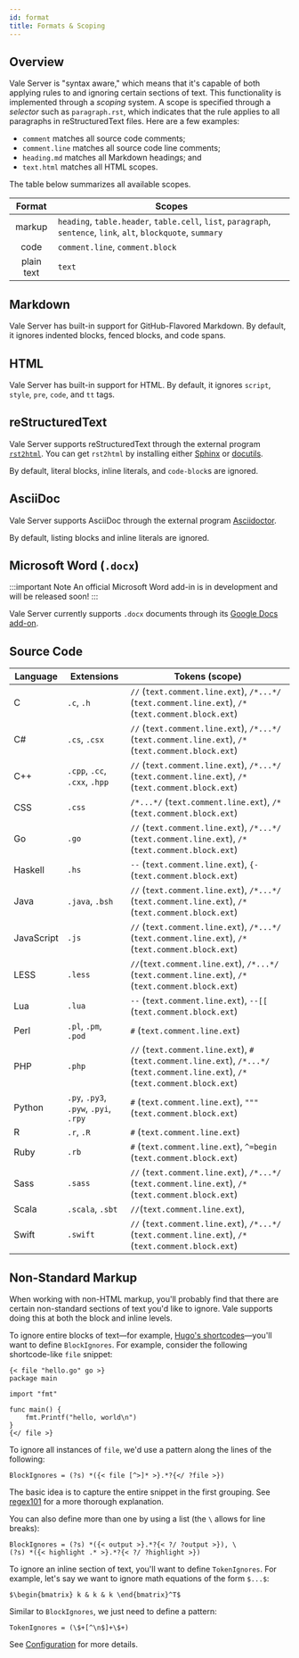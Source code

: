 ```yaml
---
id: format
title: Formats & Scoping
---
```


## Overview

Vale Server is "syntax aware," which means that it's capable of both applying
rules to and ignoring certain sections of text. This functionality is
implemented through a *scoping* system. A scope is specified through a *selector* such as `paragraph.rst`, which
indicates that the rule applies to all paragraphs in reStructuredText files.
Here are a few examples:

- `comment` matches all source code comments;
- `comment.line` matches all source code line comments;
- `heading.md` matches all Markdown headings; and
- `text.html` matches all HTML scopes.

The table below summarizes all available scopes.

|   Format   |                             Scopes                                                       |
|:----------:|------------------------------------------------------------------------------------------|
|   markup   | `heading`, `table.header`, `table.cell`, `list`, `paragraph`, `sentence`, `link`, `alt`, `blockquote`, `summary`  |
|    code    | `comment.line`, `comment.block`                                                          |
| plain text | `text`                                                                                   |

## Markdown

Vale Server has built-in support for GitHub-Flavored Markdown. By default, it
ignores indented blocks, fenced blocks, and code spans.

## HTML

Vale Server has built-in support for HTML. By default, it ignores `script`,
`style`, `pre`, `code`, and `tt` tags.

## reStructuredText

Vale Server supports reStructuredText through the external program
[`rst2html`][p4]. You can get `rst2html` by installing either [Sphinx][p5] or
[docutils][p6].

By default, literal blocks, inline literals, and `code-block`s are ignored.

## AsciiDoc

Vale Server supports AsciiDoc through the external program [Asciidoctor][p7].

By default, listing blocks and inline literals are ignored.

## Microsoft Word (`.docx`)

:::important Note
An official Microsoft Word add-in is in development and will be released soon!
:::

Vale Server currently supports `.docx` documents through its [Google Docs
add-on](gdocs).

## Source Code

<!-- vale 18F.UnexpandedAcronyms = NO -->

|   Language  |          Extensions                   |                                                        Tokens (scope)                                                               |
|-------------|---------------------------------------|-------------------------------------------------------------------------------------------------------------------------------------|
| C           | `.c`, `.h`                            | `//` (`text.comment.line.ext`), `/*...*/` (`text.comment.line.ext`), `/*` (`text.comment.block.ext`)                                |
| C#          | `.cs`, `.csx`                         | `//` (`text.comment.line.ext`), `/*...*/` (`text.comment.line.ext`), `/*` (`text.comment.block.ext`)                                |
| C++         | `.cpp`, `.cc`, `.cxx`, `.hpp`         | `//` (`text.comment.line.ext`), `/*...*/` (`text.comment.line.ext`), `/*` (`text.comment.block.ext`)                                |
| CSS         | `.css`                                | `/*...*/` (`text.comment.line.ext`), `/*` (`text.comment.block.ext`)                                                                |
| Go          | `.go`                                 | `//` (`text.comment.line.ext`), `/*...*/` (`text.comment.line.ext`), `/*` (`text.comment.block.ext`)                                |
| Haskell     | `.hs`                                 | `--` (`text.comment.line.ext`), `{-` (`text.comment.block.ext`)                                                                     |
| Java        | `.java`, `.bsh`                       | `//` (`text.comment.line.ext`), `/*...*/` (`text.comment.line.ext`), `/*` (`text.comment.block.ext`)                                |
| JavaScript  | `.js`                                 | `//` (`text.comment.line.ext`), `/*...*/` (`text.comment.line.ext`), `/*` (`text.comment.block.ext`)                                |
| LESS        | `.less`                               | `//`(`text.comment.line.ext`), `/*...*/` (`text.comment.line.ext`), `/*` (`text.comment.block.ext`)                                 |
| Lua         | `.lua`                                | `--` (`text.comment.line.ext`), `--[[` (`text.comment.block.ext`)                                                                   |
| Perl        | `.pl`, `.pm`, `.pod`                  | `#` (`text.comment.line.ext`)                                                                                                       |
| PHP         | `.php`                                | `//` (`text.comment.line.ext`), `#` (`text.comment.line.ext`), `/*...*/` (`text.comment.line.ext`), `/*` (`text.comment.block.ext`) |
| Python      | `.py`, `.py3`, `.pyw`, `.pyi`, `.rpy` | `#` (`text.comment.line.ext`), `"""` (`text.comment.block.ext`)                                                                     |
| R           | `.r`, `.R`                            | `#` (`text.comment.line.ext`)                                                                                                       |
| Ruby        | `.rb`                                 | `#` (`text.comment.line.ext`), `^=begin` (`text.comment.block.ext`)                                                                 |
| Sass        | `.sass`                               | `//` (`text.comment.line.ext`), `/*...*/` (`text.comment.line.ext`), `/*` (`text.comment.block.ext`)                                |
| Scala       | `.scala`, `.sbt`                      | `//`(`text.comment.line.ext`),                                                                                                      |
| Swift       | `.swift`                              | `//` (`text.comment.line.ext`), `/*...*/` (`text.comment.line.ext`), `/*` (`text.comment.block.ext`)                                |

## Non-Standard Markup

When working with non-HTML markup, you'll probably find that there are certain
non-standard sections of text you'd like to ignore. Vale supports doing this at
both the block and inline levels.

To ignore entire blocks of text&mdash;for example,
[Hugo's shortcodes][p8]&mdash;you'll want to define `BlockIgnores`. For
example, consider the following shortcode-like `file` snippet:

```text
{< file "hello.go" go >}
package main

import "fmt"

func main() {
    fmt.Printf("hello, world\n")
}
{</ file >}
```

To ignore all instances of `file`, we'd use a pattern along the lines of the
following:

```text
BlockIgnores = (?s) *({< file [^>]* >}.*?{</ ?file >})
```

The basic idea is to capture the entire snippet in the first grouping. See
[regex101][p9] for a more thorough explanation.

You can also define more than one by using a list (the `\` allows for line
breaks):

```text
BlockIgnores = (?s) *({< output >}.*?{< ?/ ?output >}), \
(?s) *({< highlight .* >}.*?{< ?/ ?highlight >})
```

To ignore an inline section of text, you'll want to define `TokenIgnores`. For
example, let's say we want to ignore math equations of the form `$...$`:

```text
$\begin{bmatrix} k & k & k \end{bmatrix}^T$
```

Similar to `BlockIgnores`, we just need to define a pattern:

```text
TokenIgnores = (\$+[^\n$]+\$+)
```

See [Configuration](ini) for more details.

[p1]: https://github.com/getify/You-Dont-Know-JS
[p2]: https://github.com/nltk/nltk_book
[p3]: https://github.com/django/django
[p4]: http://docutils.sourceforge.net/docs/user/tools.html#rst2html-py
[p5]: http://www.sphinx-doc.org/en/stable/
[p6]: http://docutils.sourceforge.net/
[p7]: https://rubygems.org/gems/asciidoctor
[p8]: https://gohugo.io/content-management/shortcodes/
[p9]: https://regex101.com/r/mFM0kZ/1/
